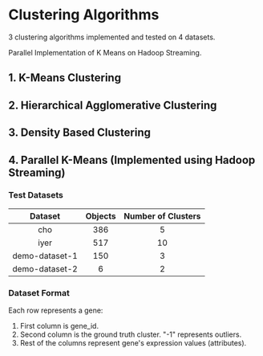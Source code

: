 # Clustering Algorithms

3 clustering algorithms implemented and tested on 4 datasets.

Parallel Implementation of K Means on Hadoop Streaming.

## 1. K-Means Clustering

## 2. Hierarchical Agglomerative Clustering

## 3. Density Based Clustering

## 4. Parallel K-Means (Implemented using Hadoop Streaming)


### Test Datasets

|     Dataset    |  Objects  | Number of Clusters |
|:--------------:|:---------:|:------------------:|
| cho            |    386    |         5          |
| iyer           |    517    |         10         |
| demo-dataset-1 |    150    |         3          |
| demo-dataset-2 |     6     |         2          |


### Dataset Format

Each row represents a gene:
1. First column is gene_id.
2. Second column is the ground truth cluster.  "-1" represents outliers.
3. Rest of the columns represent gene's expression values (attributes).


